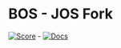 # BOS - JOS Fork

[![Score](https://img.shields.io/badge/Tests%20score-35%2F100-yellow.svg?style=flat-square)]() - [![Docs](https://img.shields.io/badge/Docs%20Completed-0%25-red.svg?style=flat-square)]()
